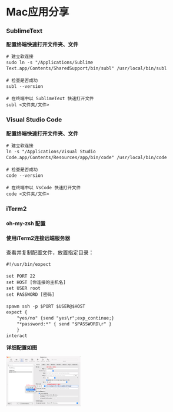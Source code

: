 # Mac应用分享

### SublimeText

**配置终端快速打开文件夹、文件**

```shell
# 建立软连接
sudo ln -s "/Applications/Sublime Text.app/Contents/SharedSupport/bin/subl" /usr/local/bin/subl

# 检查是否成功
subl --version

# 在终端中以 SublimeText 快速打开文件
subl <文件夹/文件>
```

### Visual Studio Code

**配置终端快速打开文件夹、文件**

```shell
# 建立软连接
ln -s "/Applications/Visual Studio Code.app/Contents/Resources/app/bin/code" /usr/local/bin/code

# 检查是否成功
code --version

# 在终端中以 VsCode 快速打开文件
code <文件夹/文件>
```

### iTerm2 

#### oh-my-zsh 配置

<Linkcard url="https://ohmyz.sh/" title="官方地址" description="https://ohmyz.sh/"/>


#### 使用iTerm2连接远端服务器

查看并复制配置文件，放置指定目录：
```shell
#!/usr/bin/expect

set PORT 22
set HOST [你连接的主机名]
set USER root
set PASSWORD [密码]

spawn ssh -p $PORT $USER@$HOST
expect {
    "yes/no" {send "yes\r";exp_continue;}
    "*password:*" { send "$PASSWORD\r" }
    }
interact
```

**详细配置如图**
<p>
<img src="../public/img/mac/iTerm2.png" width="40%" height="30%" alt="最终示例图">
</p>
